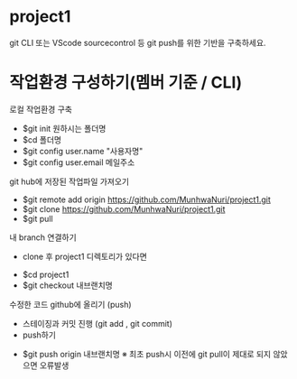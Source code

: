 # project1

git CLI 또는 VScode sourcecontrol 등 git push를 위한 기반을 구축하세요.

# 작업환경 구성하기(멤버 기준 / CLI)

 로컬 작업환경 구축
- $git init 원하시는 폴더명
- $cd 폴더명
- $git config user.name "사용자명"
- $git config user.email 메일주소

 git hub에 저장된 작업파일 가져오기
- $git remote add origin https://github.com/MunhwaNuri/project1.git
- $git clone https://github.com/MunhwaNuri/project1.git
- $git pull

 내 branch 연결하기
* clone 후 project1 디렉토리가 있다면
 - $cd project1
 - $git checkout 내브랜치명
 
 수정한 코드 github에 올리기 (push)
 * 스테이징과 커밋 진행 (git add , git commit)
 * push하기
  - $git push origin 내브랜치명
※ 최초 push시 이전에 git pull이 제대로 되지 않았으면 오류발생
 

